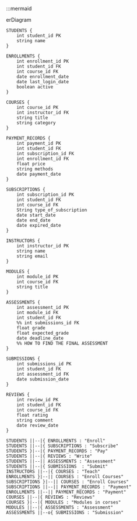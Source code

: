:::mermaid

erDiagram

    STUDENTS {
        int student_id PK
        string name
    }

    ENROLLMENTS {
        int enrollment_id PK
        int student_id FK
        int course_id FK
        date enrollment_date
        date last_login_date
        boolean active
    }

    COURSES {
        int course_id PK
        int instructor_id FK
        string title
        string category
    }

    PAYMENT_RECORDS {
        int payment_id PK
        int student_id FK
        int subscription_id FK
        int enrollment_id FK
        float price
        string methods
        date payment_date
    }

    SUBSCRIPTIONS {
        int subscription_id PK
        int student_id FK
        int course_id FK
        String type_of_subscription
        date start_date
        date end_date
        date expired_date
    }

    INSTRUCTORS {
        int instructor_id PK
        string name
        string email
    }

    MODULES {
        int module_id PK
        int course_id FK
        string title
    }

    ASSESSMENTS {
        int assessment_id PK
        int module_id FK
        int student_id FK
        %% int submissions_id FK
        float grade
        float expected_grade
        date deadline_date
        %% HOW TO FIND THE FINAL ASSESSMENT
    }

    SUBMISSIONS {
        int submissions_id PK
        int student_id FK
        int assessment_id FK
        date submission_date
    }

    REVIEWS {
        int review_id PK
        int student_id FK
        int course_id FK
        float rating
        string comment
        date review_date
    }

    STUDENTS ||--|{ ENROLLMENTS : "Enroll"
    STUDENTS ||--|{ SUBSCRIPTIONS : "Subscribe"
    STUDENTS }|--|{ PAYMENT_RECORDS : "Pay"
    STUDENTS ||--|{ REVIEWS : "Write"
    STUDENTS ||--|| ASSESSMENTS : "Assessment"
    STUDENTS ||--|{ SUBMISSIONS  : "Submit"
    INSTRUCTORS ||--|{ COURSES : "Teach"
    ENROLLMENTS }|--|| COURSES : "Enroll Courses"
    SUBSCRIPTIONS }|--|| COURSES : "Enroll Courses"
    SUBSCRIPTIONS ||--|| PAYMENT_RECORDS : "Payment"
    ENROLLMENTS ||--|| PAYMENT_RECORDS : "Payment"
    COURSES ||--|{ REVIEWS : "Reviews"
    COURSES }|--|{ MODULES : "Modules in corses"
    MODULES ||--|{ ASSESSMENTS : "Assessment"
    ASSESSMENTS ||--o{ SUBMISSIONS : "Submission"
